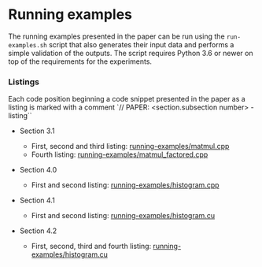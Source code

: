 # Running examples

The running examples presented in the paper can be run using the `run-examples.sh` script that also generates their input data and performs a simple validation of the outputs. The script requires Python 3.6 or newer on top of the requirements for the experiments.

### Listings

Each code position beginning a code snippet presented in the paper as a listing is marked with a comment `// PAPER: <section.subsection number> - <capitalized ordinal> listing``

- Section 3.1

  - First, second and third listing: [running-examples/matmul.cpp](running-examples/matmul.cpp)
  - Fourth listing: [running-examples/matmul_factored.cpp](running-examples/matmul_factored.cpp)

- Section 4.0

  - First and second listing: [running-examples/histogram.cpp](running-examples/histogram.cpp)

- Section 4.1

  - First and second listing: [running-examples/histogram.cu](running-examples/histogram.cu)

- Section 4.2

  - First, second, third and fourth listing: [running-examples/histogram.cu](running-examples/histogram.cu)

